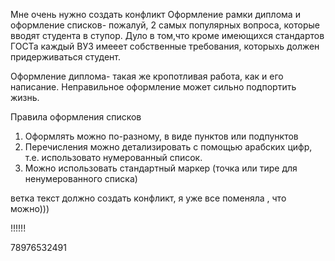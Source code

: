 Мне очень нужно создать конфликт
Оформление рамки диплома и оформление списков- пожалуй, 2 самых популярных вопроса, которые вводят студента в ступор. Дуло в том,что кроме имеющихся стандартов ГОСТа каждый ВУЗ имееет собственные требования, которыхь должен придерживаться студент.


Оформление диплома- такая же кропотливая работа, как и его написание. Неправильное оформление может сильно подпортить жизнь.

Правила оформления списков
1. Оформлять можно по-разному, в виде пунктов или подпунктов
2. Перечисления можно детализировать с помощью арабских цифр, т.е. использовато нумерованный список.
3. Можно использовать стандартный маркер (точка или тире для ненумерованного списка)

ветка текст должно создать конфликт, я уже все поменяла , что можно)))

!!!!!!

78976532491
